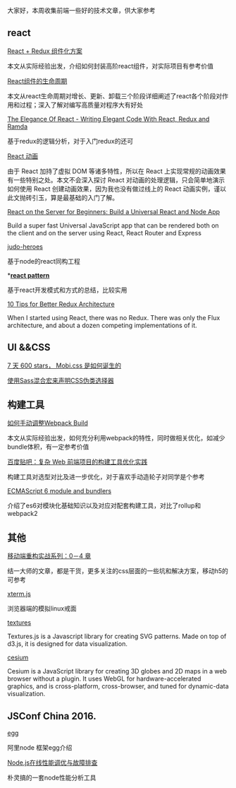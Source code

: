 
大家好，本周收集前端一些好的技术文章，供大家参考

## react


[React + Redux 组件化方案](http://imweb.io/topic/57c531bc6227a4f55a8872c2)

本文从实际经验出发，介绍如何封装高阶react组件，对实际项目有参考价值

[React组件的生命周期](https://segmentfault.com/a/1190000006807631)

本文从react生命周期对增长、更新、卸载三个阶段详细阐述了react各个阶段对作用和过程；深入了解对编写高质量对程序大有好处

[The Elegance Of React - Writing Elegant Code With React, Redux and Ramda](http://www.tuicool.com/articles/VNRFviN)

基于redux的逻辑分析，对于入门redux的还可

[React 动画](http://pinggod.com/2016/React-%E5%8A%A8%E7%94%BB)

由于 React 加持了虚拟 DOM 等诸多特性，所以在 React 上实现常规的动画效果有一些特别之处。本文不会深入探讨 React 对动画的处理逻辑，只会简单地演示如何使用 React 创建动画效果，因为我也没有做过线上的 React 动画实例，谨以此文抛砖引玉，算是最基础的入门了解。

[React on the Server for Beginners: Build a Universal React and Node App](https://scotch.io/tutorials/react-on-the-server-for-beginners-build-a-universal-react-and-node-app)

Build a super fast Universal JavaScript app that can be rendered both on the client and on the server using React, React Router and Express

[judo-heroes](https://github.com/lmammino/judo-heroes)

基于node的react同构工程

***[react pattern](http://reactpatterns.com/)**

基于react开发模式和方式的总结，比较实用

[10 Tips for Better Redux Architecture](http://www.tuicool.com/articles/R7nqqeV)

When I started using React, there was no Redux. There was only the Flux architecture, and about a dozen competing implementations of it.


## UI &&CSS

[7 天 600 stars， Mobi.css 是如何诞生的](https://www.v2ex.com/t/304129)

[使用Sass混合宏来声明CSS伪类选择器](http://www.w3cplus.com/preprocessor/nth-child-sass-mixins.html)

## 构建工具

[如何手动调整Webpack Build](https://www.sdk.cn/news/4907)

本文从实际经验出发，如何充分利用webpack的特性，同时做相关优化，如减少bundle体积，有一定参考价值

[百度贴吧：复杂 Web 前端项目的构建工具优化实践](https://mp.weixin.qq.com/s?__biz=MzIwNjQwMzUwMQ==&mid=2247484210&idx=1&sn=dfc0e23454a06f115db9923a478bb844&scene=2&srcid=0905aBhO8W3GVoSjkxAn2FpZ&from=timeline&isappinstalled=0&uin=MTA2MDUyNzQyMA%3D%3D&key=7b81aac53bd2393dcc7a5a26f071cfa66596c43cceb6b8f94d6e93b5c1f4d8fd0e2cc5fd34f15f2ed85bf9c243837a8d&devicetype=iMac+MacBookPro12%2C1+OSX+OSX+10.11.5+build(15F34)&version=12000110&lang=zh_CN&nettype=WIFI&fontScale=100&pass_ticket=KX7t87GJ98qsNQQFu1FBb2bDx1ieinxSr74U4%2FRNfnpf8VPS3zIc8d8JyJe9sMgc)

构建工具对选型对比及进一步优化，对于喜欢手动造轮子对同学是个参考

[ECMAScript 6 module and bundlers](http://www.meow.re/original/2016/08/30/es6-module-and-bundlers/)

介绍了es6对模块化基础知识以及对应对配套构建工具，对比了rollup和webpack2

## 其他 

[移动端重构实战系列：0－4 章](http://mp.weixin.qq.com/)

结一大师的文章，都是干货，更多关注的css层面的一些坑和解决方案，移动h5的可参考

[xterm.js](https://github.com/sourcelair/xterm.js)

浏览器端的模拟linux戒面

[textures](http://riccardoscalco.github.io/textures/)

Textures.js is a Javascript library for creating SVG patterns. Made on top of d3.js, it is designed for data visualization.

[cesium](https://github.com/AnalyticalGraphicsInc/cesium/)

Cesium is a JavaScript library for creating 3D globes and 2D maps in a web browser without a plugin. It uses WebGL for hardware-accelerated graphics, and is cross-platform, cross-browser, and tuned for dynamic-data visualization.


## JSConf China 2016.

[egg](https://github.com/atian25/blog/blob/master/assets/files/egg%20-%20JSConf%20China%202016.pdf)

阿里node 框架egg介绍

[Node.js在线性能调优与故障排查](https://github.com/JacksonTian/jsconfcn2016/blob/master/Node.js%E5%9C%A8%E7%BA%BF%E6%80%A7%E8%83%BD%E8%B0%83%E4%BC%98%E4%B8%8E%E6%95%85%E9%9A%9C%E6%8E%92%E6%9F%A5_ningjsconf.pdf)

朴灵搞的一套node性能分析工具




